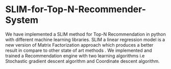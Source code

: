 # SLIM-for-Top-N-Recommender-System 
We have implemented a SLIM method for Top-N Recommendation in python with different machine learning libraries. SLIM a linear regression model is a new version of Matrix Factorization approach which produces a better result in compare to other state of art methods . We implemented and trained a Recommendation engine with two learning algorithms i.e Stochastic gradient descent algorithm and Coordinate descent algorithm.
